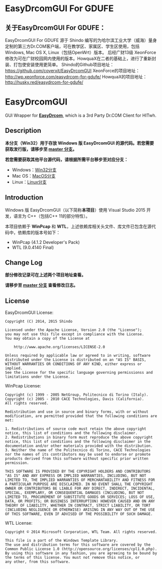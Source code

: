 # EasyDrcomGUI For GDUFE
## 关于EasyDrcomGUI For GDUFE：
EasyDrcomGUI For GDUFE 源于 Shindo 编写的为哈尔滨工业大学（威海）量身定制的第三方Dr.COM客户端，可在教学区、家属区、学生区使用，包括Windows, Mac OS X, Linux（包括OpenWrt）版本。
后经广财13级 XeonForce 修改为可在广财校园网内使用的版本。HowquaX在二者的基础上，进行了重新封装、打包使安装使用更简单。
Shindo的Github项目地址：https://github.com/coverxit/EasyDrcomGUI
XeonForce的项目地址：http://wp.xeonforce.com/easydrcom-for-gdufe/
HowquaX的项目地址：http://husky.red/easydrcom-for-gdufe/

# EasyDrcomGUI
GUI Wrapper for **[EasyDrcom](https://github.com/coverxit/EasyDrcom)**, which is a 3rd Party Dr.COM Client for HITwh.

## Description
**本分支（Win32）用于存放 Windows 版 EasyDrcomGUI 的源代码。若您需要获取发行版，请移步至 [master 分支](https://github.com/coverxit/EasyDrcomGUI)。**

**若您需要获取其他平台源代码，请根据所需平台移步至对应分支：**

* Windows：[Win32分支](https://github.com/coverxit/EasyDrcomGUI/tree/Win32)
* Mac OS：[MacOS分支](https://github.com/coverxit/EasyDrcomGUI/tree/MacOS)
* Linux：[Linux分支](https://github.com/coverxit/EasyDrcomGUI/tree/Linux)

## Introduction
Windows 版 EasyDrcomGUI（以下简称**本项目**）使用 Visual Studio 2015 开发，语言为 C++（包括C++ 11的部分特性）。

本项目依赖于 **WinPcap** 和 **WTL**，上述依赖库相关头文件、库文件已包含在源代码中，依赖库的版本号如下：

* WinPcap (4.1.2 Developer's Pack)
* WTL (9.0.4140 Final)



## Change Log
**部分修改记录可在上述两个项目地址查看。**

**请移步至 [master 分支](https://github.com/coverxit/EasyDrcomGUI) 查看修改日志。**

## License
EasyDrcomGUI License:

	Copyright (C) 2014, 2015 Shindo 
	
	Licensed under the Apache License, Version 2.0 (the "License");
	you may not use this file except in compliance with the License.
	You may obtain a copy of the License at
	
		http://www.apache.org/licenses/LICENSE-2.0
	
	Unless required by applicable law or agreed to in writing, software
	distributed under the License is distributed on an "AS IS" BASIS,
	WITHOUT WARRANTIES OR CONDITIONS OF ANY KIND, either express or implied.
	See the License for the specific language governing permissionss and
	limitations under the License.

WinPcap License:

	Copyright (c) 1999 - 2005 NetGroup, Politecnico di Torino (Italy).
	Copyright (c) 2005 - 2010 CACE Technologies, Davis (California).
	All rights reserved.
	
	Redistribution and use in source and binary forms, with or without modification, are permitted provided that the following conditions are met:
	
	1. Redistributions of source code must retain the above copyright notice, this list of conditions and the following disclaimer. 
	2. Redistributions in binary form must reproduce the above copyright notice, this list of conditions and the following disclaimer in the documentation and/or other materials provided with the distribution. 
	3. Neither the name of the Politecnico di Torino, CACE Technologies nor the names of its contributors may be used to endorse or promote products derived from this software without specific prior written permission. 
	
	THIS SOFTWARE IS PROVIDED BY THE COPYRIGHT HOLDERS AND CONTRIBUTORS "AS IS" AND ANY EXPRESS OR IMPLIED WARRANTIES, INCLUDING, BUT NOT LIMITED TO, THE IMPLIED WARRANTIES OF MERCHANTABILITY AND FITNESS FOR A PARTICULAR PURPOSE ARE DISCLAIMED. IN NO EVENT SHALL THE COPYRIGHT OWNER OR CONTRIBUTORS BE LIABLE FOR ANY DIRECT, INDIRECT, INCIDENTAL, SPECIAL, EXEMPLARY, OR CONSEQUENTIAL DAMAGES (INCLUDING, BUT NOT LIMITED TO, PROCUREMENT OF SUBSTITUTE GOODS OR SERVICES; LOSS OF USE, DATA, OR PROFITS; OR BUSINESS INTERRUPTION) HOWEVER CAUSED AND ON ANY THEORY OF LIABILITY, WHETHER IN CONTRACT, STRICT LIABILITY, OR TORT (INCLUDING NEGLIGENCE OR OTHERWISE) ARISING IN ANY WAY OUT OF THE USE OF THIS SOFTWARE, EVEN IF ADVISED OF THE POSSIBILITY OF SUCH DAMAGE.

WTL License:

	Copyright © 2014 Microsoft Corporation, WTL Team. All rights reserved.
	 
	This file is a part of the Windows Template Library.
	The use and distribution terms for this software are covered by the
	Common Public License 1.0 (http://opensource.org/licenses/cpl1.0.php).
	By using this software in any fashion, you are agreeing to be bound by
	the terms of this license. You must not remove this notice, or
	any other, from this software.
